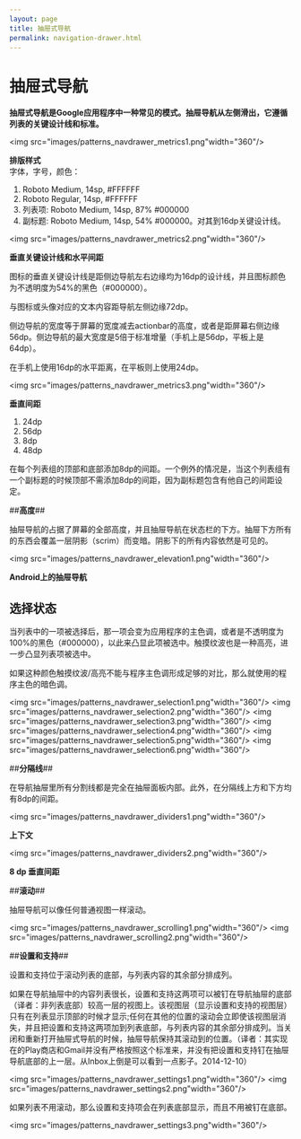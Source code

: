 ```yaml
---
layout: page
title: 抽屉式导航
permalink: navigation-drawer.html
---
```


# 抽屉式导航 #

**抽屉式导航是Google应用程序中一种常见的模式。抽屉导航从左侧滑出，它遵循列表的关键设计线和标准。**

<img src="images/patterns_navdrawer_metrics1.png"width="360"/> 

**排版样式**  
字体，字号，颜色：  
1. Roboto Medium, 14sp, #FFFFFF  
2. Roboto Regular, 14sp, #FFFFFF  
3. 列表项: Roboto Medium, 14sp, 87% #000000  
4. 副标题: Roboto Medium, 14sp, 54% #000000。对其到16dp关键设计线。

<img src="images/patterns_navdrawer_metrics2.png"width="360"/>   

**垂直关键设计线和水平间距**

图标的垂直关键设计线是距侧边导航左右边缘均为16dp的设计线，并且图标颜色为不透明度为54%的黑色（#000000）。

与图标或头像对应的文本内容距导航左侧边缘72dp。

侧边导航的宽度等于屏幕的宽度减去actionbar的高度，或者是距屏幕右侧边缘56dp。侧边导航的最大宽度是5倍于标准增量（手机上是56dp，平板上是64dp）。

在手机上使用16dp的水平距离，在平板则上使用24dp。


<img src="images/patterns_navdrawer_metrics3.png"width="360"/> 

**垂直间距**

1. 24dp  
2. 56dp  
3. 8dp  
4. 48dp  

在每个列表组的顶部和底部添加8dp的间距。一个例外的情况是，当这个列表组有一个副标题的时候顶部不需添加8dp的间距，因为副标题包含有他自己的间距设定。


##**高度**##

抽屉导航的占据了屏幕的全部高度，并且抽屉导航在状态栏的下方。抽屉下方所有的东西会覆盖一层阴影（scrim）而变暗。阴影下的所有内容依然是可见的。

<img src="images/patterns_navdrawer_elevation1.png"width="360"/> 

**Android上的抽屉导航**


## **选择状态** ##

当列表中的一项被选择后，那一项会变为应用程序的主色调，或者是不透明度为100%的黑色（#000000），以此来凸显此项被选中。触摸纹波也是一种高亮，进一步凸显列表项被选中。

如果这种颜色触摸纹波/高亮不能与程序主色调形成足够的对比，那么就使用的程序主色的暗色调。

<img src="images/patterns_navdrawer_selection1.png"width="360"/> 
<img src="images/patterns_navdrawer_selection2.png"width="360"/> 
<img src="images/patterns_navdrawer_selection3.png"width="360"/> 
<img src="images/patterns_navdrawer_selection4.png"width="360"/> 
<img src="images/patterns_navdrawer_selection5.png"width="360"/> 
<img src="images/patterns_navdrawer_selection6.png"width="360"/> 


##**分隔线**##

在导航抽屉里所有分割线都是完全在抽屉面板内部。此外，在分隔线上方和下方均有8dp的间距。

<img src="images/patterns_navdrawer_dividers1.png"width="360"/> 

**上下文**

<img src="images/patterns_navdrawer_dividers2.png"width="360"/> 

**8 dp 垂直间距**


##**滚动**##

抽屉导航可以像任何普通视图一样滚动。

<img src="images/patterns_navdrawer_scrolling1.png"width="360"/> 
<img src="images/patterns_navdrawer_scrolling2.png"width="360"/> 


##**设置和支持**##

设置和支持位于滚动列表的底部，与列表内容的其余部分排成列。 

如果在导航抽屉中的内容列表很长，设置和支持这两项可以被钉在导航抽屉的底部（译者：非列表底部）较高一层的视图上。该视图层（显示设置和支持的视图层）只有在列表显示顶部的时候才显示;任何在其他的位置的滚动会立即使该视图层消失，并且把设置和支持这两项加到列表底部，与列表内容的其余部分排成列。当关闭和重​​新打开抽屉式导航的时候，抽屉导航保持其滚动到的位置。（译者：其实现在的Play商店和Gmail并没有严格按照这个标准来，并没有把设置和支持钉在抽屉导航底部的上一层。从Inbox上倒是可以看到一点影子。2014-12-10）

<img src="images/patterns_navdrawer_settings1.png"width="360"/>
<img src="images/patterns_navdrawer_settings2.png"width="360"/>

如果列表不用滚动，那么设置和支持项会在列表底部显示，而且不用被钉在底部。

<img src="images/patterns_navdrawer_settings3.png"width="360"/>